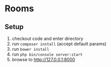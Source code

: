 Rooms
=====

## Setup 

1. checkout code and enter directory
2. run `composer install` (accept default params)
3. run `bower install`
4. run `php bin/console server:start`
5. browse to http://127.0.0.1:8000
